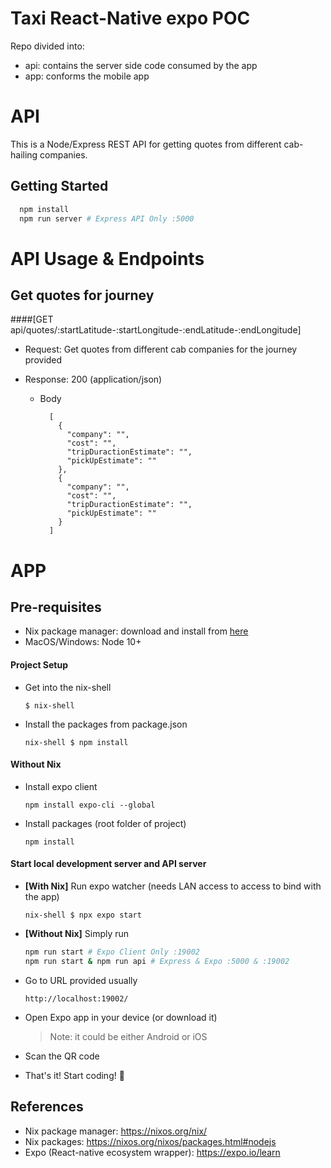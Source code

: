 # Taxi React-Native expo POC

Repo divided into:

* api: contains the server side code consumed by the app
* app: conforms the mobile app

# API

This is a Node/Express REST API for getting quotes from different cab-hailing companies.

## Getting Started

```bash
  npm install
  npm run server # Express API Only :5000
```

# API Usage & Endpoints

## Get quotes for journey

####[GET api/quotes/:startLatitude-:startLongitude-:endLatitude-:endLongitude]

- Request: Get quotes from different cab companies for the journey provided

- Response: 200 (application/json)

  - Body

          [
            {
              "company": "",
              "cost": "",
              "tripDuractionEstimate": "",
              "pickUpEstimate": ""
            },
            {
              "company": "",
              "cost": "",
              "tripDuractionEstimate": "",
              "pickUpEstimate": ""
            }
          ]


# APP

## Pre-requisites

- Nix package manager: download and install from [here](https://nixos.org/nix/)
- MacOS/Windows: Node 10+

#### Project Setup

- Get into the nix-shell
  ```
  $ nix-shell
  ```
- Install the packages from package.json
  ```
  nix-shell $ npm install
  ```

#### Without Nix

- Install expo client
  ```
  npm install expo-cli --global
  ```
- Install packages (root folder of project)
  ```
  npm install
  ```

#### Start local development server and API server

- **[With Nix]** Run expo watcher (needs LAN access to access to bind with the app)

  ```
  nix-shell $ npx expo start
  ```

- **[Without Nix]** Simply run

  ```bash
  npm run start # Expo Client Only :19002
  npm run start & npm run api # Express & Expo :5000 & :19002
  ```

- Go to URL provided usually
  ```
  http://localhost:19002/
  ```
- Open Expo app in your device (or download it)
  > Note: it could be either Android or iOS
- Scan the QR code
- That's it! Start coding! :rocket:

## References

- Nix package manager: https://nixos.org/nix/
- Nix packages: https://nixos.org/nixos/packages.html#nodejs
- Expo (React-native ecosystem wrapper): https://expo.io/learn
